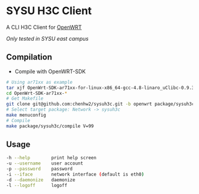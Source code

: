 SYSU H3C Client
===
A CLI H3C Client for [OpenWRT](http://openwrt.org)

*Only tested in SYSU east campus*


Compilation
---
 - Compile with OpenWRT-SDK

 ```bash
 # Using ar71xx as example
 tar xjf OpenWrt-SDK-ar71xx-for-linux-x86_64-gcc-4.8-linaro_uClibc-0.9.33.2.tar.bz2
 cd OpenWrt-SDK-ar71xx-*
 # Get Makefile
 git clone git@github.com:chenhw2/sysuh3c.git -b openwrt package/sysuh3c
 # Select target package: Network -> sysuh3c
 make menuconfig
 # Compile
 make package/sysuh3c/compile V=99
 ```

Usage
---
 ```bash
 -h --help        print help screen
 -u --username    user account
 -p --password    password
 -i --iface       network interface (default is eth0)
 -d --daemonize   daemonize
 -l --logoff      logoff
 ```
